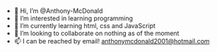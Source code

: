 - 👋 Hi, I’m @Anthony-McDonald
- 👀 I’m interested in learning programming
- 🌱 I’m currently learning html, css and JavaScript 
- 💞️ I’m looking to collaborate on nothing as of the moment
- 📫 I can be reached by email! anthonymcdonald2001@hotmail.com
